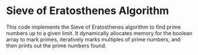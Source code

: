 # Sieve of Eratosthenes Algorithm

This code implements the Sieve of Eratosthenes algorithm to find prime numbers up to a given limit. It dynamically allocates memory for the boolean array to mark primes, iteratively marks multiples of prime numbers, and then prints out the prime numbers found.
